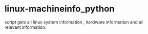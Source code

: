 # linux-machineinfo_python
script gets all linux system information , hardware information and all relevant information.
